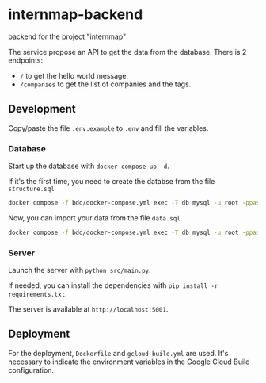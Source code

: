 # internmap-backend
backend for the project "internmap"

The service propose an API to get the data from the database.
There is 2 endpoints:
- `/` to get the hello world message.
- `/companies` to get the list of companies and the tags.

## Development

Copy/paste the file `.env.example` to `.env` and fill the variables.

### Database
Start up the database with `docker-compose up -d`.

If it's the first time, you need to create the databse from the file `structure.sql`
```bash
docker compose -f bdd/docker-compose.yml exec -T db mysql -u root -ppassword db < bdd/structure.sql
```

Now, you can import your data from the file `data.sql`
```bash
docker compose -f bdd/docker-compose.yml exec -T db mysql -u root -ppassword db < $PATH_TO_DATA_FILE
```

### Server

Launch the server with `python src/main.py`.

If needed, you can install the dependencies with `pip install -r requirements.txt`.

The server is available at `http://localhost:5001`.

## Deployment
For the deployment, `Dockerfile` and `gcloud-build.yml` are used.
It's necessary to indicate the environment variables in the Google Cloud Build configuration.
